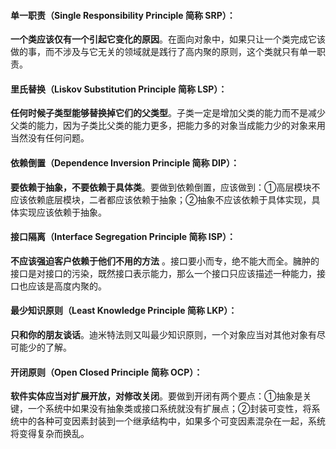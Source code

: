 #### **单一职责**（Single Responsibility Principle 简称 SRP）：

**一个类应该仅有一个引起它变化的原因**。在面向对象中，如果只让一个类完成它该做的事，而不涉及与它无关的领域就是践行了高内聚的原则，这个类就只有单一职责。

#### **里氏替换**（Liskov Substitution Principle 简称 LSP）：

**任何时候子类型能够替换掉它们的父类型**。子类一定是增加父类的能力而不是减少父类的能力，因为子类比父类的能力更多，把能力多的对象当成能力少的对象来用当然没有任何问题。

#### **依赖倒置**（Dependence Inversion Principle 简称 DIP）：

**要依赖于抽象，不要依赖于具体类**。要做到依赖倒置，应该做到：①高层模块不应该依赖底层模块，二者都应该依赖于抽象；②抽象不应该依赖于具体实现，具体实现应该依赖于抽象。

#### **接口隔离**（Interface Segregation Principle 简称 ISP）：

**不应该强迫客户依赖于他们不用的方法** 。接口要小而专，绝不能大而全。臃肿的接口是对接口的污染，既然接口表示能力，那么一个接口只应该描述一种能力，接口也应该是高度内聚的。

#### **最少知识原则**（Least Knowledge Principle 简称 LKP）：

**只和你的朋友谈话**。迪米特法则又叫最少知识原则，一个对象应当对其他对象有尽可能少的了解。

#### **开闭原则**（Open Closed Principle 简称 OCP）：

**软件实体应当对扩展开放，对修改关闭**。要做到开闭有两个要点：①抽象是关键，一个系统中如果没有抽象类或接口系统就没有扩展点；②封装可变性，将系统中的各种可变因素封装到一个继承结构中，如果多个可变因素混杂在一起，系统将变得复杂而换乱。
